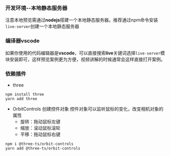 ### 开发环境--本地静态服务器

注意本地预览需通过**nodejs**搭建一个本地静态服务器。推荐通过npm命令安装`live-server`创建一个本地静态服务器

### 编译器vscode

如果你使用的代码编辑器是**vscode**，可以直接搜索**live**关键词选择`live-server`模块安装即可，这样预览案例更为方便，视频讲解的时候通常会这样直接打开案例。

### 依赖插件

- three
```
npm install three
yarn add three
```
- OrbitControls 创建控件对象  控件对象可以监听鼠标的变化，改变相机对象的属性
    - 旋转：拖动鼠标左键
    - 缩放：滚动鼠标滚轮
    - 平移：拖动鼠标右键
```
npm i @three-ts/orbit-controls
yarn add @three-ts/orbit-controls
```